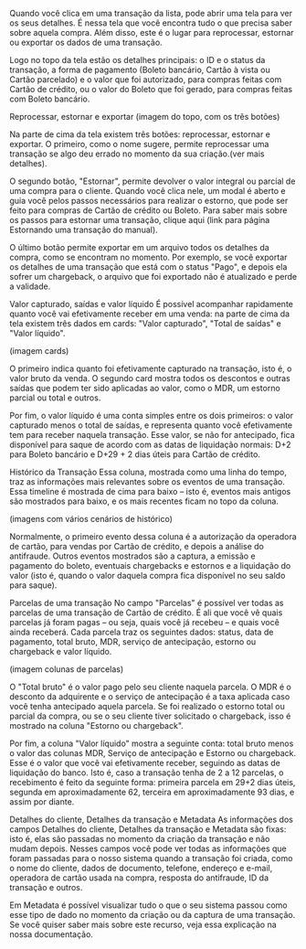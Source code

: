 Quando você clica em uma transação da lista, pode abrir uma tela para ver os seus detalhes. É nessa tela que você encontra tudo o que precisa saber sobre aquela compra. Além disso, este é o lugar para reprocessar, estornar ou exportar os dados de uma transação.

Logo no topo da tela estão os detalhes principais: o ID e o status da transação, a forma de pagamento (Boleto bancário, Cartão à vista ou Cartão parcelado) e o valor que foi autorizado, para compras feitas com Cartão de crédito, ou o valor do Boleto que foi gerado, para compras feitas com Boleto bancário.

Reprocessar, estornar e exportar
(imagem do topo, com os três botões)

Na parte de cima da tela existem três botões: reprocessar, estornar e exportar. O primeiro, como o nome sugere, permite reprocessar uma transação se algo deu errado no momento da sua criação.(ver mais detalhes).

O segundo botão, "Estornar", permite devolver o valor integral ou parcial de uma compra para o cliente. Quando você clica nele, um modal é aberto e guia você pelos passos necessários para realizar o estorno, que pode ser feito para compras de Cartão de crédito ou Boleto. Para saber mais sobre os passos para estornar uma transação, clique aqui (link para página Estornando uma transação do manual).

O último botão permite exportar em um arquivo todos os detalhes da compra, como se encontram no momento. Por exemplo, se você exportar os detalhes de uma transação que está com o status "Pago", e depois ela sofrer um chargeback, o arquivo que foi exportado não é atualizado e perde a validade.

Valor capturado, saídas e valor líquido
É possível acompanhar rapidamente quanto você vai efetivamente receber em uma venda: na parte de cima da tela existem três dados em cards: "Valor capturado", "Total de saídas" e "Valor líquido".

(imagem cards)

O primeiro indica quanto foi efetivamente capturado na transação, isto é, o valor bruto da venda. O segundo card mostra todos os descontos e outras saídas que podem ter sido aplicadas ao valor, como o MDR, um estorno parcial ou total e outros.

Por fim, o valor líquido é uma conta simples entre os dois primeiros: o valor capturado menos o total de saídas, e representa quanto você efetivamente tem para receber naquela transação. Esse valor, se não for antecipado, fica disponível para saque de acordo com as datas de liquidação normais: D+2 para Boleto bancário e D+29 + 2 dias úteis para Cartão de crédito.

Histórico da Transação
Essa coluna, mostrada como uma linha do tempo, traz as informações mais relevantes sobre os eventos de uma transação. Essa timeline é mostrada de cima para baixo – isto é, eventos mais antigos são mostrados para baixo, e os mais recentes ficam no topo da coluna.

(imagens com vários cenários de histórico)

Normalmente, o primeiro evento dessa coluna é a autorização da operadora de cartão, para vendas por Cartão de crédito, e depois a análise do antifraude. Outros eventos mostrados são a captura, a emissão e pagamento do boleto, eventuais chargebacks e estornos e a liquidação do valor (isto é, quando o valor daquela compra fica disponível no seu saldo para saque).

Parcelas de uma transação
No campo "Parcelas" é possível ver todas as parcelas de uma transação de Cartão de crédito. É ali que você vê quais parcelas já foram pagas – ou seja, quais você já recebeu – e quais você ainda receberá. Cada parcela traz os seguintes dados: status, data de pagamento, total bruto, MDR, serviço de antecipação, estorno ou chargeback e valor líquido.

(imagem colunas de parcelas)

O "Total bruto" é o valor pago pelo seu cliente naquela parcela. O MDR é o desconto da adquirente e o serviço de antecipação é a taxa aplicada caso você tenha antecipado aquela parcela. Se foi realizado o estorno total ou parcial da compra, ou se o seu cliente tiver solicitado o chargeback, isso é mostrado na coluna "Estorno ou chargeback".

Por fim, a coluna "Valor líquido" mostra a seguinte conta: total bruto menos o valor das colunas MDR, Serviço de antecipação e Estorno ou chargeback. Esse é o valor que você vai efetivamente receber, seguindo as datas de liquidação do banco. Isto é, caso a transação tenha de 2 a 12 parcelas, o recebimento é feito da seguinte forma: primeira parcela em 29+2 dias úteis, segunda em aproximadamente 62, terceira em aproximadamente 93 dias, e assim por diante.

Detalhes do cliente, Detalhes da transação e Metadata
As informações dos campos Detalhes do cliente, Detalhes da transação e Metadata são fixas: isto é, elas são passadas no momento da criação da transação e não mudam depois. Nesses campos você pode ver todas as informações que foram passadas para o nosso sistema quando a transação foi criada, como o nome do cliente, dados de documento, telefone, endereço e e-mail, operadora de cartão usada na compra, resposta do antifraude, ID da transação e outros.

Em Metadata é possível visualizar tudo o que o seu sistema passou como esse tipo de dado no momento da criação ou da captura de uma transação. Se você quiser saber mais sobre este recurso, veja essa explicação na nossa documentação.
